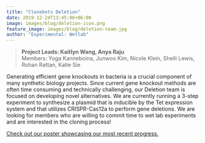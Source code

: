 ```yaml
---
title: "Clonebots Deletion"
date: 2019-12-24T13:45:06+06:00
image: images/blog/deletion-icon.png
feature_image: images/blog/deletion-team.jpg
author: "Experimental: Wetlab"
---
```

> **Project Leads: Kaitlyn Wang, Anya Raju**\
> Members: Yoga Kanneboina, Junwoo Kim, Nicole Klein, Shelli Lewis, Rohan Rattan, Katie Sie

Generating efficient gene knockouts in bacteria is a crucial component of many synthetic biology projects. Since current gene knockout methods are often time consuming and technically challenging, our Deletion team is focused on developing novel alternatives. We are currently running a 3-step experiment to synthesize a plasmid that is inducible by the Tet expression system and that utilizes CRISPR-Cas12a to perform gene deletions. We are looking for members who are willing to commit time to wet lab experiments and are interested in the cloning process! 

[Check out our poster showcasing our most recent progress.](https://drive.google.com/file/d/1_oOg6OQlj9PFGcfZMwB9Z6RXgrOVjirT/view?usp=sharing)